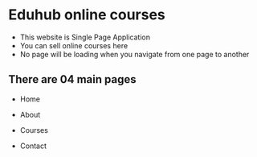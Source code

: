 # Eduhub online courses

- This website is Single Page Application
- You can sell online courses here
- No page will be loading when you navigate from one page to another

## There are 04 main pages

- Home

- About

- Courses

- Contact
